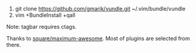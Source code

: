 1. git clone https://github.com/gmarik/vundle.git ~/.vim/bundle/vundle
1. vim +BundleInstall +qall

Note: tagbar requires ctags.

Thanks to [square/maximum-awesome](https://github.com/square/maximum-awesome). Most of plugins are selected from there.
